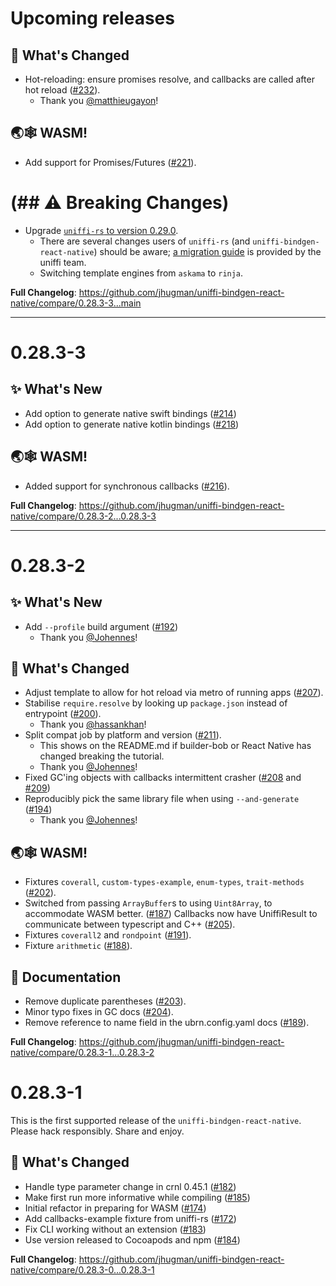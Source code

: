 # Upcoming releases

[//]: # (## 🦊 What's Changed)
[//]: # (## ⚠️ Breaking Changes)
[//]: # (**Full Changelog**: https://github.com/jhugman/uniffi-bindgen-react-native/compare/{{previous}}...{{current}})

## 🦊 What's Changed

- Hot-reloading: ensure promises resolve, and callbacks are called after hot reload ([#232](https://github.com/jhugman/uniffi-bindgen-react-native/pull/232)).
  - Thank you [@matthieugayon](https://github.com/matthieugayon)!

## 🌏🕸️ WASM!

- Add support for Promises/Futures ([#221](https://github.com/jhugman/uniffi-bindgen-react-native/pull/221)).

# (## ⚠️ Breaking Changes)

- Upgrade [`uniffi-rs` to version 0.29.0](https://github.com/mozilla/uniffi-rs/blob/main/CHANGELOG.md#v0290-backend-crates-v0290---2025-02-06).
    - There are several changes users of `uniffi-rs` (and `uniffi-bindgen-react-native`) should be aware; [a migration guide](https://mozilla.github.io/uniffi-rs/latest/Upgrading.html) is provided by the uniffi team.
    - Switching template engines from `askama` to `rinja`.

**Full Changelog**: https://github.com/jhugman/uniffi-bindgen-react-native/compare/0.28.3-3...main

---
# 0.28.3-3
## ✨ What's New

* Add option to generate native swift bindings ([#214](https://github.com/jhugman/uniffi-bindgen-react-native/pull/214))
* Add option to generate native kotlin bindings ([#218](https://github.com/jhugman/uniffi-bindgen-react-native/pull/218))

## 🌏🕸️ WASM!

* Added support for synchronous callbacks ([#216](https://github.com/jhugman/uniffi-bindgen-react-native/pull/216)).

**Full Changelog**: https://github.com/jhugman/uniffi-bindgen-react-native/compare/0.28.3-2...0.28.3-3

---

# 0.28.3-2
## ✨ What's New
* Add `--profile` build argument ([#192](https://github.com/jhugman/uniffi-bindgen-react-native/pull/192))
  * Thank you [@Johennes](https://github.com/Johennes)!

## 🦊 What's Changed

* Adjust template to allow for hot reload via metro of running apps ([#207](https://github.com/jhugman/uniffi-bindgen-react-native/pull/207)).
* Stabilise `require.resolve` by looking up `package.json` instead of entrypoint ([#200](https://github.com/jhugman/uniffi-bindgen-react-native/pull/200)).
  * Thank you [@hassankhan](https://github.com/hassankhan)!
* Split compat job by platform and version ([#211](https://github.com/jhugman/uniffi-bindgen-react-native/pull/211)).
  * This shows on the README.md if builder-bob or React Native has changed breaking the tutorial.
  * Thank you [@Johennes](https://github.com/Johennes)!
* Fixed GC'ing objects with callbacks intermittent crasher ([#208](https://github.com/jhugman/uniffi-bindgen-react-native/pull/208) and [#209](https://github.com/jhugman/uniffi-bindgen-react-native/pull/209))
* Reproducibly pick the same library file when using `--and-generate` ([#194](https://github.com/jhugman/uniffi-bindgen-react-native/pull/194))
  * Thank you [@Johennes](https://github.com/Johennes)!

## 🌏🕸️ WASM!
* Fixtures `coverall`, `custom-types-example`, `enum-types`, `trait-methods` ([#202](https://github.com/jhugman/uniffi-bindgen-react-native/pull/202)).
* Switched from passing `ArrayBuffer`s to using `Uint8Array`, to accommodate WASM better. ([#187](https://github.com/jhugman/uniffi-bindgen-react-native/pull/187))
Callbacks now have UniffiResult to communicate between typescript and C++ ([#205](https://github.com/jhugman/uniffi-bindgen-react-native/pull/205)).
* Fixtures `coverall2` and `rondpoint` ([#191](https://github.com/jhugman/uniffi-bindgen-react-native/pull/191)).
* Fixture `arithmetic` ([#188](https://github.com/jhugman/uniffi-bindgen-react-native/pull/188)).

## 📰 Documentation
* Remove duplicate parentheses ([#203](https://github.com/jhugman/uniffi-bindgen-react-native/pull/203)).
* Minor typo fixes in GC docs ([#204](https://github.com/jhugman/uniffi-bindgen-react-native/pull/204)).
* Remove reference to name field in the ubrn.config.yaml docs ([#189](https://github.com/jhugman/uniffi-bindgen-react-native/pull/189)).

**Full Changelog**: https://github.com/jhugman/uniffi-bindgen-react-native/compare/0.28.3-1...0.28.3-2

# 0.28.3-1

This is the first supported release of the `uniffi-bindgen-react-native`. Please hack responsibly. Share and enjoy.

## 🦊 What's Changed
* Handle type parameter change in crnl 0.45.1 ([#182](https://github.com/jhugman/uniffi-bindgen-react-native/pull/182))
* Make first run more informative while compiling ([#185](https://github.com/jhugman/uniffi-bindgen-react-native/pull/185))
* Initial refactor in preparing for WASM ([#174](https://github.com/jhugman/uniffi-bindgen-react-native/pull/174))
* Add callbacks-example fixture from uniffi-rs ([#172](https://github.com/jhugman/uniffi-bindgen-react-native/pull/172))
* Fix CLI working without an extension ([#183](https://github.com/jhugman/uniffi-bindgen-react-native/pull/183))
* Use version released to Cocoapods and npm ([#184](https://github.com/jhugman/uniffi-bindgen-react-native/pull/184))

**Full Changelog**: https://github.com/jhugman/uniffi-bindgen-react-native/compare/0.28.3-0...0.28.3-1


[//]: # (## ✨ What's New)
[//]: # (## 🦊 What's Changed)
[//]: # (## ⚠️ Breaking Changes)
[//]: # (**Full Changelog**: https://github.com/jhugman/uniffi-bindgen-react-native/compare/{{previous}}...{{current}})
